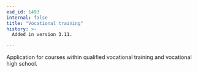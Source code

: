 ```yaml
---
esd_id: 1493
internal: false
title: "Vocational training"
history: >-
  Added in version 3.11.

---
```


Application for courses within qualified vocational training and vocational high school.

